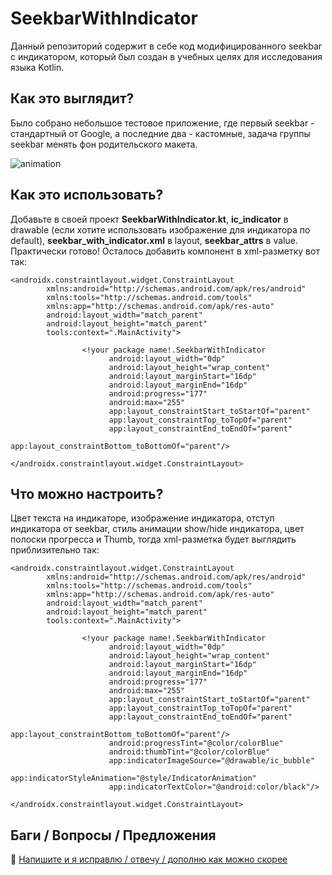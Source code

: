 # SeekbarWithIndicator
Данный репозиторий содержит в себе код модифицированного seekbar с индикатором, который был создан в учебных целях для исследования языка Kotlin.
## Как это выглядит?
Было собрано небольшое тестовое приложение, где первый seekbar - стандартный от Google, а последние два - кастомные, задача группы seekbar менять фон родительского макета.

![animation](https://github.com/developer-kaczmarek/SeekbarWithIndicator/blob/master/animation.gif)

## Как это использовать?
Добавьте в своей проект **SeekbarWithIndicator.kt**, **ic_indicator** в drawable (если хотите использовать изображение для индикатора по default), **seekbar_with_indicator.xml** в layout, **seekbar_attrs** в value. Практически готово! Осталось добавить компонент в xml-разметку вот так:
```
<androidx.constraintlayout.widget.ConstraintLayout
        xmlns:android="http://schemas.android.com/apk/res/android"
        xmlns:tools="http://schemas.android.com/tools"
        xmlns:app="http://schemas.android.com/apk/res-auto"
        android:layout_width="match_parent"
        android:layout_height="match_parent"
        tools:context=".MainActivity">
        
                <!your package name!.SeekbarWithIndicator
                      android:layout_width="0dp"
                      android:layout_height="wrap_content"
                      android:layout_marginStart="16dp"
                      android:layout_marginEnd="16dp"
                      android:progress="177"
                      android:max="255"
                      app:layout_constraintStart_toStartOf="parent"
                      app:layout_constraintTop_toTopOf="parent"
                      app:layout_constraintEnd_toEndOf="parent"
                      app:layout_constraintBottom_toBottomOf="parent"/>
                      
</androidx.constraintlayout.widget.ConstraintLayout>
```
## Что можно настроить?
Цвет текста на индикаторе, изображение индикатора, отступ индикатора от seekbar, стиль анимации show/hide индикатора, цвет полоски прогресса и Thumb, тогда xml-разметка будет выглядить приблизительно так: 
```
<androidx.constraintlayout.widget.ConstraintLayout
        xmlns:android="http://schemas.android.com/apk/res/android"
        xmlns:tools="http://schemas.android.com/tools"
        xmlns:app="http://schemas.android.com/apk/res-auto"
        android:layout_width="match_parent"
        android:layout_height="match_parent"
        tools:context=".MainActivity">
        
                <!your package name!.SeekbarWithIndicator
                      android:layout_width="0dp"
                      android:layout_height="wrap_content"
                      android:layout_marginStart="16dp"
                      android:layout_marginEnd="16dp"
                      android:progress="177"
                      android:max="255"
                      app:layout_constraintStart_toStartOf="parent"
                      app:layout_constraintTop_toTopOf="parent"
                      app:layout_constraintEnd_toEndOf="parent"
                      app:layout_constraintBottom_toBottomOf="parent"/>
                      android:progressTint="@color/colorBlue"
                      android:thumbTint="@color/colorBlue"
                      app:indicatorImageSource="@drawable/ic_bubble"
                      app:indicatorStyleAnimation="@style/IndicatorAnimation"
                      app:indicatorTextColor="@android:color/black"/>
                      
</androidx.constraintlayout.widget.ConstraintLayout>
```
## Баги / Вопросы /  Предложения
📧 [Напишите и я исправлю / отвечу / дополню как можно скорее](mailto:developer.kaczmarek@yandex.ru)
